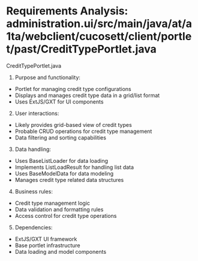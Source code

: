 # Requirements Analysis: administration.ui/src/main/java/at/a1ta/webclient/cucosett/client/portlet/past/CreditTypePortlet.java

CreditTypePortlet.java
1. Purpose and functionality:
- Portlet for managing credit type configurations
- Displays and manages credit type data in a grid/list format
- Uses ExtJS/GXT for UI components

2. User interactions:
- Likely provides grid-based view of credit types
- Probable CRUD operations for credit type management
- Data filtering and sorting capabilities

3. Data handling:
- Uses BaseListLoader for data loading
- Implements ListLoadResult for handling list data
- Uses BaseModelData for data modeling
- Manages credit type related data structures

4. Business rules:
- Credit type management logic
- Data validation and formatting rules
- Access control for credit type operations

5. Dependencies:
- ExtJS/GXT UI framework
- Base portlet infrastructure
- Data loading and model components